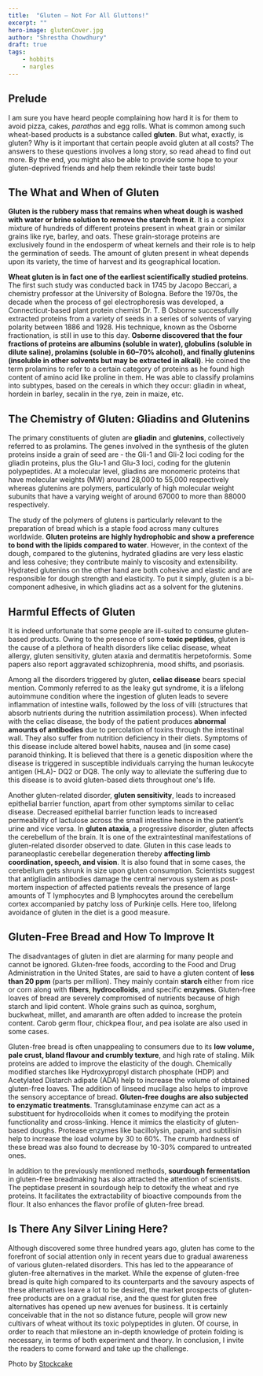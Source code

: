 ```yaml
---
title:  "Gluten – Not For All Gluttons!"
excerpt: ""
hero-image: glutenCover.jpg
author: "Shrestha Chowdhury"
draft: true
tags:
    - hobbits
    - nargles
---
```


## Prelude
I am sure you have heard people complaining how hard it is for them to avoid pizza, cakes, _parathas_ and egg rolls. What is common among such wheat-based products is a substance called **gluten**. But what, exactly, is gluten? Why is it important that certain people avoid gluten at all costs? The answers to these questions involves a long story, so read ahead to find out more. By the end, you might also be able to provide some hope to your gluten-deprived friends and help them rekindle their taste buds!  

## The What and When of Gluten
**Gluten is the rubbery mass that remains when wheat dough is washed with water or brine solution to remove the starch from it**. It is a complex mixture of hundreds of different proteins present in wheat grain or similar grains like rye, barley, and oats. These grain-storage proteins are exclusively found in the endosperm of wheat kernels and their role is to help the germination of seeds. The amount of gluten present in wheat depends upon its variety, the time of harvest and its geographical location.

**Wheat gluten is in fact one of the earliest scientifically studied proteins**. The first such study was conducted back in 1745 by Jacopo Beccari, a chemistry professor at the University of Bologna. Before the 1970s, the decade when the process of gel electrophoresis was developed, a Connecticut-based plant protein chemist Dr. T. B Osborne successfully extracted proteins from a variety of seeds in a series of solvents of varying polarity between 1886 and 1928. His technique, known as the Osborne fractionation, is still in use to this day. **Osborne discovered that the four fractions of proteins are albumins (soluble in water), globulins (soluble in dilute saline), prolamins (soluble in 60–70% alcohol), and finally glutenins (insoluble in other solvents but may be extracted in alkali)**. He coined the term prolamins to refer to a certain category of proteins as he found high content of amino acid like proline in them. He was able to classify prolamins into subtypes, based on the cereals in which they occur: gliadin in wheat, hordein in barley, secalin in the rye, zein in maize, etc.

## The Chemistry of Gluten: Gliadins and Glutenins
The primary constituents of gluten are **gliadin** and **glutenins**, collectively referred to as prolamins. The genes involved in the synthesis of the gluten proteins inside a grain of seed are - the Gli-1 and Gli-2 loci coding for the gliadin proteins, plus the Glu-1 and Glu-3 loci, coding for the glutenin polypeptides. At a molecular level, gliadins are monomeric proteins that have molecular weights (MW) around 28,000 to 55,000 respectively whereas glutenins are polymers, particularly of high molecular weight subunits that have a varying weight of around 67000 to more than 88000 respectively.

The study of the polymers of glutens is particularly relevant to the preparation of bread which is a staple food across many cultures worldwide. **Gluten proteins are highly hydrophobic and show a preference to bond with the lipids compared to water**. However, in the context of the dough, compared to the glutenins, hydrated gliadins are very less elastic and less cohesive; they contribute mainly to viscosity and extensibility. Hydrated glutenins on the other hand are both cohesive and elastic and are responsible for dough strength and elasticity. To put it simply, gluten is a bi-component adhesive, in which gliadins act as a solvent for the glutenins.

## Harmful Effects of Gluten
It is indeed unfortunate that some people are ill-suited to consume gluten-based products. Owing to the presence of some **toxic peptides**, gluten is the cause of a plethora of health disorders like celiac disease, wheat allergy, gluten sensitivity, gluten ataxia and dermatitis herpetoformis. Some papers also report aggravated schizophrenia, mood shifts, and psoriasis.

Among all the disorders triggered by gluten, **celiac disease** bears special mention. Commonly referred to as the leaky gut syndrome, it is a lifelong autoimmune condition where the ingestion of gluten leads to severe inflammation of intestine walls, followed by the loss of villi (structures that absorb nutrients during the nutrition assimilation process). When infected with the celiac disease, the body of the patient produces **abnormal amounts of antibodies** due to percolation of toxins through the intestinal wall. They also suffer from nutrition deficiency in their diets. Symptoms of this disease include altered bowel habits, nausea and (in some case) paranoid thinking. It is believed that there is a genetic disposition where the disease is triggered in susceptible individuals carrying the human leukocyte antigen (HLA)- DQ2 or DQ8. The only way to alleviate the suffering due to this disease is to avoid gluten-based diets throughout one's life.

Another gluten-related disorder, **gluten sensitivity**, leads to increased epithelial barrier function, apart from other symptoms similar to celiac disease. Decreased epithelial barrier function leads to increased permeability of lactulose across the small intestine hence in the patient’s urine and vice versa. In **gluten ataxia**, a progressive disorder, gluten affects the cerebellum of the brain. It is one of the extraintestinal manifestations of gluten-related disorder observed to date. Gluten in this case leads to paraneoplastic cerebellar degeneration thereby **affecting limb coordination, speech, and vision**. It is also found that in some cases, the cerebellum gets shrunk in size upon gluten consumption. Scientists suggest that antigliadin antibodies damage the central nervous system as post-mortem inspection of affected patients reveals the presence of large amounts of T lymphocytes and B lymphocytes around the cerebellum cortex accompanied by patchy loss of Purkinje cells. Here too, lifelong avoidance of gluten in the diet is a good measure.

## Gluten-Free Bread and How To Improve It
The disadvantages of gluten in diet are alarming for many people and cannot be ignored. Gluten-free foods, according to the Food and Drug Administration in the United States, are said to have a gluten content of **less than 20 ppm** (parts per million). They mainly contain **starch** either from rice or corn along with **fibers**, **hydrocolloids**, and specific **enzymes**. Gluten-free loaves of bread are severely compromised of nutrients because of high starch and lipid content. Whole grains such as quinoa, sorghum, buckwheat, millet, and amaranth are often added to increase the protein content. Carob germ flour, chickpea flour, and pea isolate are also used in some cases.

Gluten-free bread is often unappealing to consumers due to its **low volume, pale crust, bland flavour and crumbly texture**, and high rate of staling. Milk proteins are added to improve the elasticity of the dough. Chemically modified starches like Hydroxypropyl distarch phosphate (HDP) and Acetylated Distarch adipate (ADA) help to increase the volume of obtained gluten-free loaves. The addition of linseed mucilage also helps to improve the sensory acceptance of bread. **Gluten-free doughs are also subjected to enzymatic treatments**. Transglutaminase enzyme can act as a substituent for hydrocolloids when it comes to modifying the protein functionality and cross-linking. Hence it mimics the elasticity of gluten-based doughs. Protease enzymes like bacillolysin, papain, and subtilisin help to increase the load volume by 30 to 60%. The crumb hardness of these bread was also found to decrease by 10-30% compared to untreated ones.

In addition to the previously mentioned methods, **sourdough fermentation** in gluten-free breadmaking has also attracted the attention of scientists. The peptidase present in sourdough help to detoxify the wheat and rye proteins. It facilitates the extractability of bioactive compounds from the flour. It also enhances the flavor profile of gluten-free bread.

## Is There Any Silver Lining Here?
Although discovered some three hundred years ago, gluten has come to the forefront of social attention only in recent years due to gradual awareness of various gluten-related disorders. This has led to the appearance of gluten-free alternatives in the market. While the expense of gluten-free bread is quite high compared to its counterparts and the savoury aspects of these alternatives leave a lot to be desired, the market prospects of gluten-free products are on a gradual rise, and the quest for gluten free alternatives has opened up new avenues for business. It is certainly conceivable that in the not so distance future, people will grow new cultivars of wheat without its toxic polypeptides in gluten. Of course, in order to reach that milestone an in-depth knowledge of protein folding is necessary, in terms of both experiment and theory. In conclusion, I invite the readers to come forward and take up the challenge.


Photo by <a href="https://stockcake.com/i/sliced-artisan-bread_234937_44804">Stockcake</a>
